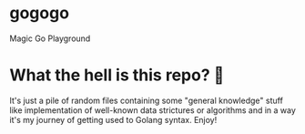 # gogogo
Magic Go Playground

# What the hell is this repo? 🤔
It's just a pile of random files containing some "general knowledge" stuff like implementation of well-known data strictures or algorithms and in a way it's my journey of getting used to Golang syntax. Enjoy!
